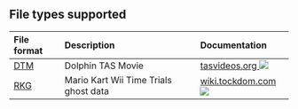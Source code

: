 ## File types supported
|File format|Description|Documentation|
|:--|:--|:--|
|[DTM](https://yomcube.github.io/file-utils/?f=DTM)|Dolphin TAS Movie|[tasvideos.org ![](https://github.com/user-attachments/assets/e0da0196-ed12-49cd-a4e9-a8b137f1fd86)](https://tasvideos.org/EmulatorResources/Dolphin/DTM)
|[RKG](https://yomcube.github.io/file-utils/?f=RKG)|Mario Kart Wii Time Trials ghost data|[wiki.tockdom.com ![](https://github.com/user-attachments/assets/e0da0196-ed12-49cd-a4e9-a8b137f1fd86)](https://wiki.tockdom.com/wiki/RKG_%28File_Format%29)

